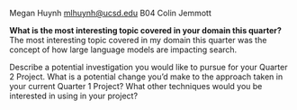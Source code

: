 Megan Huynh mlhuynh@ucsd.edu
B04 Colin Jemmott

**What is the most interesting topic covered in your domain this quarter?**
The most interesting topic covered in my domain this quarter was the concept of how large language models are impacting search. 

Describe a potential investigation you would like to pursue for your Quarter 2 Project.
What is a potential change you’d make to the approach taken in your current Quarter 1 Project?
What other techniques would you be interested in using in your project?
